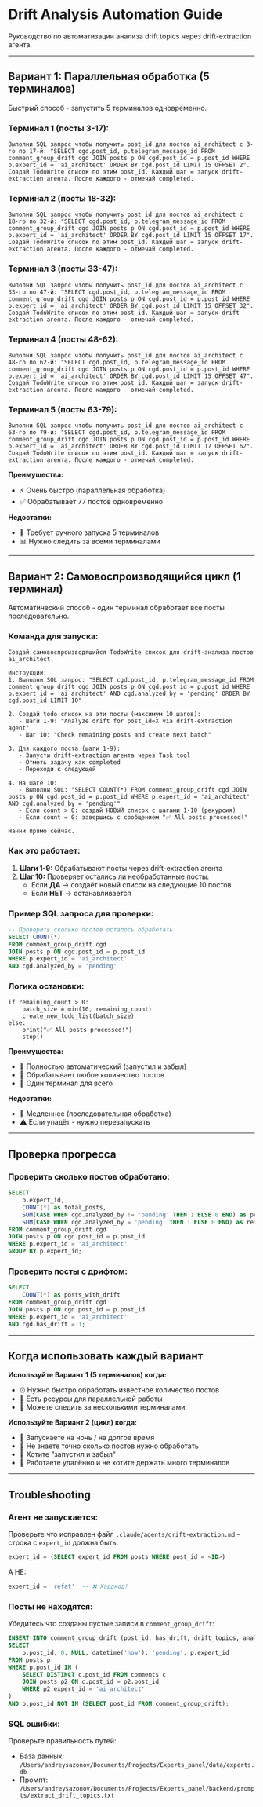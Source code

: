 # Drift Analysis Automation Guide

Руководство по автоматизации анализа drift topics через drift-extraction агента.

---

## Вариант 1: Параллельная обработка (5 терминалов)

Быстрый способ - запустить 5 терминалов одновременно.

### Терминал 1 (посты 3-17):
```
Выполни SQL запрос чтобы получить post_id для постов ai_architect с 3-го по 17-й: "SELECT cgd.post_id, p.telegram_message_id FROM comment_group_drift cgd JOIN posts p ON cgd.post_id = p.post_id WHERE p.expert_id = 'ai_architect' ORDER BY cgd.post_id LIMIT 15 OFFSET 2". Создай TodoWrite список по этим post_id. Каждый шаг = запуск drift-extraction агента. После каждого - отмечай completed.
```

### Терминал 2 (посты 18-32):
```
Выполни SQL запрос чтобы получить post_id для постов ai_architect с 18-го по 32-й: "SELECT cgd.post_id, p.telegram_message_id FROM comment_group_drift cgd JOIN posts p ON cgd.post_id = p.post_id WHERE p.expert_id = 'ai_architect' ORDER BY cgd.post_id LIMIT 15 OFFSET 17". Создай TodoWrite список по этим post_id. Каждый шаг = запуск drift-extraction агента. После каждого - отмечай completed.
```

### Терминал 3 (посты 33-47):
```
Выполни SQL запрос чтобы получить post_id для постов ai_architect с 33-го по 47-й: "SELECT cgd.post_id, p.telegram_message_id FROM comment_group_drift cgd JOIN posts p ON cgd.post_id = p.post_id WHERE p.expert_id = 'ai_architect' ORDER BY cgd.post_id LIMIT 15 OFFSET 32". Создай TodoWrite список по этим post_id. Каждый шаг = запуск drift-extraction агента. После каждого - отмечай completed.
```

### Терминал 4 (посты 48-62):
```
Выполни SQL запрос чтобы получить post_id для постов ai_architect с 48-го по 62-й: "SELECT cgd.post_id, p.telegram_message_id FROM comment_group_drift cgd JOIN posts p ON cgd.post_id = p.post_id WHERE p.expert_id = 'ai_architect' ORDER BY cgd.post_id LIMIT 15 OFFSET 47". Создай TodoWrite список по этим post_id. Каждый шаг = запуск drift-extraction агента. После каждого - отмечай completed.
```

### Терминал 5 (посты 63-79):
```
Выполни SQL запрос чтобы получить post_id для постов ai_architect с 63-го по 79-й: "SELECT cgd.post_id, p.telegram_message_id FROM comment_group_drift cgd JOIN posts p ON cgd.post_id = p.post_id WHERE p.expert_id = 'ai_architect' ORDER BY cgd.post_id LIMIT 17 OFFSET 62". Создай TodoWrite список по этим post_id. Каждый шаг = запуск drift-extraction агента. После каждого - отмечай completed.
```

**Преимущества:**
- ⚡ Очень быстро (параллельная обработка)
- ✅ Обрабатывает 77 постов одновременно

**Недостатки:**
- 🔧 Требует ручного запуска 5 терминалов
- 📊 Нужно следить за всеми терминалами

---

## Вариант 2: Самовоспроизводящийся цикл (1 терминал)

Автоматический способ - один терминал обработает все посты последовательно.

### Команда для запуска:

```
Создай самовоспроизводящийся TodoWrite список для drift-анализа постов ai_architect.

Инструкции:
1. Выполни SQL запрос: "SELECT cgd.post_id, p.telegram_message_id FROM comment_group_drift cgd JOIN posts p ON cgd.post_id = p.post_id WHERE p.expert_id = 'ai_architect' AND cgd.analyzed_by = 'pending' ORDER BY cgd.post_id LIMIT 10"

2. Создай todo список на эти посты (максимум 10 шагов):
   - Шаги 1-9: "Analyze drift for post_id=X via drift-extraction agent"
   - Шаг 10: "Check remaining posts and create next batch"

3. Для каждого поста (шаги 1-9):
   - Запусти drift-extraction агента через Task tool
   - Отметь задачу как completed
   - Переходи к следующей

4. На шаге 10:
   - Выполни SQL: "SELECT COUNT(*) FROM comment_group_drift cgd JOIN posts p ON cgd.post_id = p.post_id WHERE p.expert_id = 'ai_architect' AND cgd.analyzed_by = 'pending'"
   - Если count > 0: создай НОВЫЙ список с шагами 1-10 (рекурсия)
   - Если count = 0: завершись с сообщением "✅ All posts processed!"

Начни прямо сейчас.
```

### Как это работает:

1. **Шаги 1-9:** Обрабатывают посты через drift-extraction агента
2. **Шаг 10:** Проверяет остались ли необработанные посты:
   - Если **ДА** → создаёт новый список на следующие 10 постов
   - Если **НЕТ** → останавливается

### Пример SQL запроса для проверки:

```sql
-- Проверить сколько постов осталось обработать
SELECT COUNT(*)
FROM comment_group_drift cgd
JOIN posts p ON cgd.post_id = p.post_id
WHERE p.expert_id = 'ai_architect'
AND cgd.analyzed_by = 'pending'
```

### Логика остановки:

```
if remaining_count > 0:
    batch_size = min(10, remaining_count)
    create_new_todo_list(batch_size)
else:
    print("✅ All posts processed!")
    stop()
```

**Преимущества:**
- 🤖 Полностью автоматический (запустил и забыл)
- 🔄 Обрабатывает любое количество постов
- 📝 Один терминал для всего

**Недостатки:**
- 🐌 Медленнее (последовательная обработка)
- ⚠️ Если упадёт - нужно перезапускать

---

## Проверка прогресса

### Проверить сколько постов обработано:

```sql
SELECT
    p.expert_id,
    COUNT(*) as total_posts,
    SUM(CASE WHEN cgd.analyzed_by != 'pending' THEN 1 ELSE 0 END) as processed,
    SUM(CASE WHEN cgd.analyzed_by = 'pending' THEN 1 ELSE 0 END) as remaining
FROM comment_group_drift cgd
JOIN posts p ON cgd.post_id = p.post_id
WHERE p.expert_id = 'ai_architect'
GROUP BY p.expert_id;
```

### Проверить посты с дрифтом:

```sql
SELECT
    COUNT(*) as posts_with_drift
FROM comment_group_drift cgd
JOIN posts p ON cgd.post_id = p.post_id
WHERE p.expert_id = 'ai_architect'
AND cgd.has_drift = 1;
```

---

## Когда использовать каждый вариант

**Используйте Вариант 1 (5 терминалов) когда:**
- ⏰ Нужно быстро обработать известное количество постов
- 💪 Есть ресурсы для параллельной работы
- 👀 Можете следить за несколькими терминалами

**Используйте Вариант 2 (цикл) когда:**
- 🌙 Запускаете на ночь / на долгое время
- 🔢 Не знаете точно сколько постов нужно обработать
- 🧘 Хотите "запустил и забыл"
- 📱 Работаете удалённо и не хотите держать много терминалов

---

## Troubleshooting

### Агент не запускается:
Проверьте что исправлен файл `.claude/agents/drift-extraction.md` - строка с `expert_id` должна быть:
```sql
expert_id = (SELECT expert_id FROM posts WHERE post_id = <ID>)
```
А НЕ:
```sql
expert_id = 'refat'  -- ❌ Хардкод!
```

### Посты не находятся:
Убедитесь что созданы пустые записи в `comment_group_drift`:
```sql
INSERT INTO comment_group_drift (post_id, has_drift, drift_topics, analyzed_at, analyzed_by, expert_id)
SELECT
    p.post_id, 0, NULL, datetime('now'), 'pending', p.expert_id
FROM posts p
WHERE p.post_id IN (
    SELECT DISTINCT c.post_id FROM comments c
    JOIN posts p2 ON c.post_id = p2.post_id
    WHERE p2.expert_id = 'ai_architect'
)
AND p.post_id NOT IN (SELECT post_id FROM comment_group_drift);
```

### SQL ошибки:
Проверьте правильность путей:
- База данных: `/Users/andreysazonov/Documents/Projects/Experts_panel/data/experts.db`
- Промпт: `/Users/andreysazonov/Documents/Projects/Experts_panel/backend/prompts/extract_drift_topics.txt`
